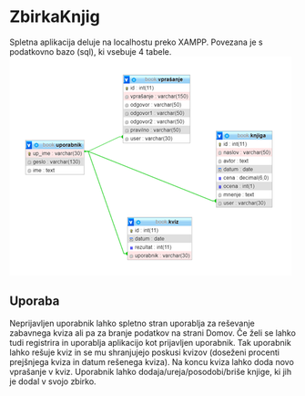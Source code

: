 # ZbirkaKnjig

Spletna aplikacija deluje na localhostu preko XAMPP. Povezana je s podatkovno bazo (sql), ki vsebuje 4 tabele. 
![Podatkovna baza](https://github.com/nc4279/ZbirkaKnjig/blob/main/baza.png?raw=true)

## Uporaba 

Neprijavljen uporabnik lahko spletno stran uporablja za reševanje zabavnega kviza ali pa za branje podatkov na strani Domov. Če želi se lahko tudi registrira in uporablja aplikacijo kot prijavljen uporabnik. Tak uporabnik lahko rešuje kviz in se mu shranjujejo poskusi kvizov (doseženi procenti prejšnjega kviza in datum rešenega kviza). Na koncu kviza lahko doda novo vprašanje v kviz. Uporabnik lahko dodaja/ureja/posodobi/briše knjige, ki jih je dodal v svojo zbirko.
